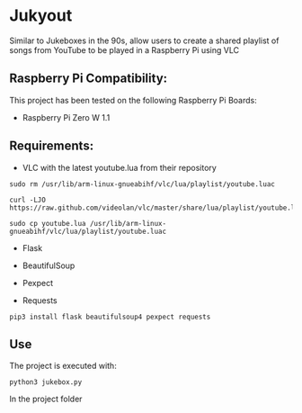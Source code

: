 Jukyout
========================

Similar to Jukeboxes in the 90s, allow users to create a shared playlist of songs from YouTube to be played in a Raspberry Pi using VLC

## Raspberry Pi Compatibility:

This project has been tested on the following Raspberry Pi Boards: 

* Raspberry Pi Zero W 1.1

## Requirements:

* VLC with the latest youtube.lua from their repository


```shell
sudo rm /usr/lib/arm-linux-gnueabihf/vlc/lua/playlist/youtube.luac

curl -LJO https://raw.github.com/videolan/vlc/master/share/lua/playlist/youtube.lua

sudo cp youtube.lua /usr/lib/arm-linux-gnueabihf/vlc/lua/playlist/youtube.luac 
```

* Flask

* BeautifulSoup

* Pexpect

* Requests

```shell
pip3 install flask beautifulsoup4 pexpect requests
```

## Use

The project is executed with: 

```shell
python3 jukebox.py
```
In the project folder